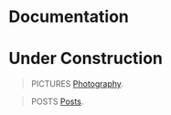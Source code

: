 # Documentation

 

# Under Construction
> PICTURES  [Photography](/photography).

> POSTS [Posts](/posts).

